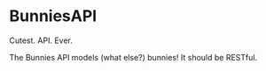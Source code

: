 # BunniesAPI
Cutest.  API.  Ever.

The Bunnies API models (what else?) bunnies!  It should be RESTful.
